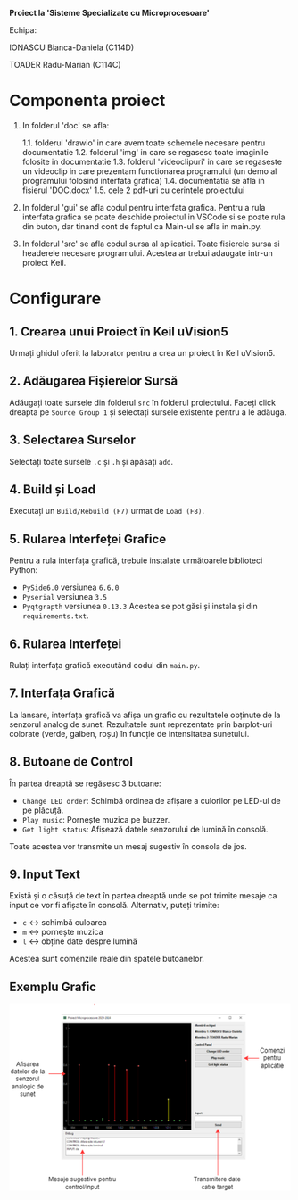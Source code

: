 <b>Proiect la 'Sisteme Specializate cu Microprocesoare'</b>

Echipa:

IONASCU Bianca-Daniela (C114D)

TOADER Radu-Marian (C114C)

# Componenta proiect

1. In folderul 'doc' se afla:
   
    1.1. folderul 'drawio' in care avem toate schemele necesare pentru documentatie
    1.2. folderul 'img' in care se regasesc toate imaginile folosite in documentatie
    1.3. folderul 'videoclipuri' in care se regaseste un videoclip in care prezentam functionarea programului (un demo al programului folosind interfata grafica)
    1.4. documentatia se afla in fisierul 'DOC.docx'
    1.5. cele 2 pdf-uri cu cerintele proiectului

3. In folderul 'gui' se afla codul pentru interfata grafica. Pentru a rula interfata grafica se poate deschide proiectul in VSCode si se poate rula din buton, dar tinand cont de faptul ca Main-ul 
se afla in main.py.

4. In folderul 'src' se afla codul sursa al aplicatiei. Toate fisierele sursa si headerele necesare programului. Acestea ar trebui adaugate intr-un proiect Keil.

# Configurare

## 1. Crearea unui Proiect în Keil uVision5

Urmați ghidul oferit la laborator pentru a crea un proiect în Keil uVision5.

## 2. Adăugarea Fișierelor Sursă

Adăugați toate sursele din folderul `src` în folderul proiectului. Faceți click dreapta pe `Source Group 1` și selectați sursele existente pentru a le adăuga.

## 3. Selectarea Surselor

Selectați toate sursele `.c` și `.h` și apăsați `add`.

## 4. Build și Load

Executați un `Build/Rebuild (F7)` urmat de `Load (F8)`.

## 5. Rularea Interfeței Grafice

Pentru a rula interfața grafică, trebuie instalate următoarele biblioteci Python:

- `PySide6.0` versiunea `6.6.0`
- `Pyserial` versiunea `3.5`
- `Pyqtgrapth` versiunea `0.13.3`
  Acestea se pot găsi și instala și din `requirements.txt`.

## 6. Rularea Interfeței

Rulați interfața grafică executând codul din `main.py`.

## 7. Interfața Grafică

La lansare, interfața grafică va afișa un grafic cu rezultatele obținute de la senzorul analog de sunet. Rezultatele sunt reprezentate prin barplot-uri colorate (verde, galben, roșu) în funcție de intensitatea sunetului.

## 8. Butoane de Control

În partea dreaptă se regăsesc 3 butoane:

- `Change LED order`: Schimbă ordinea de afișare a culorilor pe LED-ul de pe plăcuță.
- `Play music`: Pornește muzica pe buzzer.
- `Get light status`: Afișează datele senzorului de lumină în consolă.

Toate acestea vor transmite un mesaj sugestiv în consola de jos.

## 9. Input Text

Există și o căsuță de text în partea dreaptă unde se pot trimite mesaje ca input ce vor fi afișate în consolă. Alternativ, puteți trimite:

- `c` ↔ schimbă culoarea
- `m` ↔ pornește muzica
- `l` ↔ obține date despre lumină

Acestea sunt comenzile reale din spatele butoanelor.

## Exemplu Grafic

![Exemplu Grafic](https://github.com/radu011/SSM/blob/main/doc/img/interfataGrafica.png)
